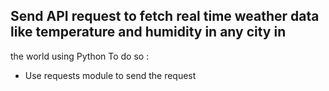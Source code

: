 ## Send API request to fetch real time weather data like temperature and humidity in any city in
the world using Python
To do so : 
- Use requests module to send the request
